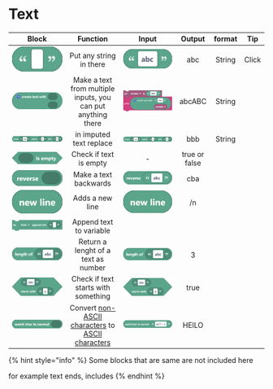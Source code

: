 # Text

|                                       Block                                      |                                                                     Function                                                                     |                                         Input                                         |     Output     | format |   Tip  |
| :------------------------------------------------------------------------------: | :----------------------------------------------------------------------------------------------------------------------------------------------: | :-----------------------------------------------------------------------------------: | :------------: | :----: | :----: |
|     <img src="../../.gitbook/assets/screenshot.png" alt="" data-size="line">     |                                                             Put any string in there                                                              |     <img src="../../.gitbook/assets/screenshot (46).png" alt="" data-size="line">     |       abc      | String | Click  |
|   <img src="../../.gitbook/assets/screenshot (1).png" alt="" data-size="line">   |                                           Make a text from multiple inputs, you can put anything there                                           |     <img src="../../.gitbook/assets/screenshot (45).png" alt="" data-size="line">     |     abcABC     | String |        |
|   <img src="../../.gitbook/assets/screenshot (2).png" alt="" data-size="line">   |                                                              in imputed text replace                                                             | <img src="../../.gitbook/assets/screenshot (47) (1).png" alt="" data-size="original"> |      bbb       | String |        |
|   <img src="../../.gitbook/assets/screenshot (3).png" alt="" data-size="line">   |                                                               Check if text is empty                                                             |                                           -                                           |  true or false |        |        |
|   <img src="../../.gitbook/assets/screenshot (4).png" alt="" data-size="line">   |                                                               Make a text backwards                                                              |     <img src="../../.gitbook/assets/screenshot (48).png" alt="" data-size="line">     |       cba      |        |        |
|   <img src="../../.gitbook/assets/screenshot (5).png" alt="" data-size="line">   |                                                                  Adds a new line                                                                 |      <img src="../../.gitbook/assets/screenshot (5).png" alt="" data-size="line">     |       /n       |        |        |
|   <img src="../../.gitbook/assets/screenshot (6).png" alt="" data-size="line">   |                                                              Append text to variable                                                             |                                                                                       |                |        |        |
|   <img src="../../.gitbook/assets/screenshot (7).png" alt="" data-size="line">   |                                                        Return a lenght of a text as number                                                       |      <img src="../../.gitbook/assets/screenshot (7).png" alt="" data-size="line">     |        3       |        |        |
|   <img src="../../.gitbook/assets/screenshot (10).png" alt="" data-size="line">  |                                                        Check if text starts with something                                                       |     <img src="../../.gitbook/assets/screenshot (10).png" alt="" data-size="line">     |      true      |        |        |
| <img src="../../.gitbook/assets/screenshot (9).png" alt="" data-size="original"> | Convert [non-ASCII characters](https://terpconnect.umd.edu/\~zben/Web/CharSet/htmlchars.html) to [ASCII characters](https://www.ascii-code.com/) |                    ![](<../../.gitbook/assets/screenshot (50).png>)                   |      HElLO     |        |        |

{% hint style="info" %}
Some blocks that are same are not included here

for example text ends, includes
{% endhint %}
